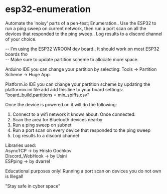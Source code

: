 # esp32-enumeration
Automate the 'noisy' parts of a pen-test; Enumeration.. Use the ESP32 to run a ping sweep on current network, then run a port scan on all the devices that responded to the ping sweep.. Log results to a discord channel of your choice.

-- I'm using the ESP32 WROOM dev board.. It should work on most ESP32 boards tho\
-- Make sure to update partition scheme to allocate more space.

Arduino IDE you can change your partition by selecting: Tools -> Partition Scheme -> Huge App

Platform.io IDE you can change your partition scheme by updating the platformio.ini file add add this line to your board settings:\
"board_build.partitions = min_spiffs.csv"

Once the device is powered on it will do the following:

1. Connect to a wifi network it knows about. Once connected:
2. Scan the area for Bluetooth devices nearby
3. Run a ping sweep on subnet
4. Run a port scan on every device that responded to the ping sweep
5. Log results to a discord channel

Libraries used:\
AsyncTCP -> by Hristo Gochkov\
Discord_WebHook -> by Usini\
ESPping -> by dvarrel

Educational purposes only! Running a port scan on devices you do not own is Illegal!

"Stay safe in cyber space"
